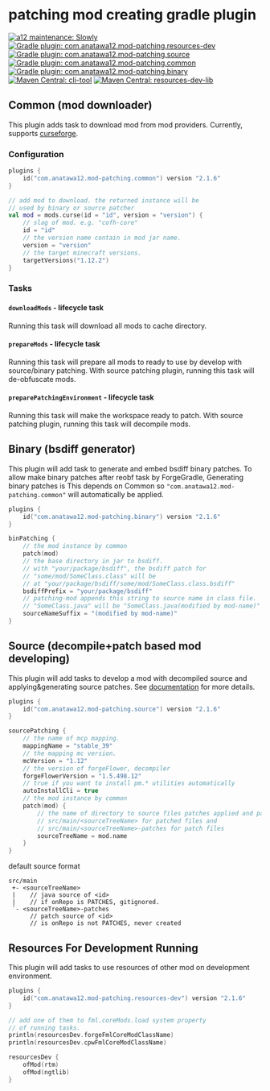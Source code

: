 # patching mod creating gradle plugin

[![a12 maintenance: Slowly](https://api.anatawa12.com/short/a12-slowly-svg)](https://api.anatawa12.com/short/a12-slowly-doc)
[![Gradle plugin: com.anatawa12.mod-patching.resources-dev](https://img.shields.io/gradle-plugin-portal/v/com.anatawa12.mod-patching.resources-dev?colorB=007ec6&label=gradle%20plugin:%20resources-dev&logo=gradle)](https://plugins.gradle.org/plugin/com.anatawa12.mod-patching.resources-dev)
[![Gradle plugin: com.anatawa12.mod-patching.source](https://img.shields.io/gradle-plugin-portal/v/com.anatawa12.mod-patching.source?colorB=007ec6&label=gradle%20plugin:%20source&logo=gradle)](https://plugins.gradle.org/plugin/com.anatawa12.mod-patching.source)
[![Gradle plugin: com.anatawa12.mod-patching.common](https://img.shields.io/gradle-plugin-portal/v/com.anatawa12.mod-patching.common?colorB=007ec6&label=gradle%20plugin:%20common&logo=gradle)](https://plugins.gradle.org/plugin/com.anatawa12.mod-patching.common)
[![Gradle plugin: com.anatawa12.mod-patching.binary](https://img.shields.io/gradle-plugin-portal/v/com.anatawa12.mod-patching.binary?colorB=007ec6&label=gradle%20plugin:%20binary&logo=gradle)](https://plugins.gradle.org/plugin/com.anatawa12.mod-patching.binary)
[![Maven Central: cli-tool](https://img.shields.io/maven-central/v/com.anatawa12.mod-patching/cli-tool?logo=apachemaven&label=maven:%20cli-tool)](https://mvnrepository.com/artifact/com.anatawa12.mod-patching/cli-tool/latest)
[![Maven Central: resources-dev-lib](https://img.shields.io/maven-central/v/com.anatawa12.mod-patching/resources-dev-lib?logo=apachemaven&label=maven:%20resources-dev-lib)](https://mvnrepository.com/artifact/com.anatawa12.mod-patching/resources-dev-lib/latest)

## Common (mod downloader)

This plugin adds task to download mod from mod providers. Currently, supports [curseforge].

### Configuration

```kotlin
plugins {
    id("com.anatawa12.mod-patching.common") version "2.1.6"
}

// add mod to download. the returned instance will be 
// used by binary or source patcher
val mod = mods.curse(id = "id", version = "version") {
    // slag of mod. e.g. "cofh-core"
    id = "id"
    // the version name contain in mod jar name.
    version = "version"
    // the target minecraft versions.
    targetVersions("1.12.2")
}
```

### Tasks

#### `downloadMods` - lifecycle task

Running this task will download all mods to cache directory.

#### `prepareMods` - lifecycle task

Running this task will prepare all mods to ready to use by develop with source/binary patching. With source patching
plugin, running this task will de-obfuscate mods.

#### `preparePatchingEnvironment` - lifecycle task

Running this task will make the workspace ready to patch. With source patching plugin, running this task will decompile
mods.

## Binary (bsdiff generator)

This plugin will add task to generate and embed bsdiff binary patches. To allow make binary patches after reobf task by
ForgeGradle, Generating binary patches is This depends on Common so `"com.anatawa12.mod-patching.common"` will
automatically be applied.

```kotlin
plugins {
    id("com.anatawa12.mod-patching.binary") version "2.1.6"
}

binPatching {
    // the mod instance by common
    patch(mod)
    // the base directory in jar to bsdiff.
    // with "your/package/bsdiff", the bsdiff patch for
    // "some/mod/SomeClass.class" will be 
    // at "your/package/bsdiff/some/mod/SomeClass.class.bsdiff"
    bsdiffPrefix = "your/package/bsdiff"
    // patching-mod appends this string to source name in class file.
    // "SomeClass.java" will be "SomeClass.java(modified by mod-name)"
    sourceNameSuffix = "(modified by mod-name)"
}

```

## Source (decompile+patch based mod developing)

This plugin will add tasks to develop a mod with decompiled source and applying&generating source patches.
See [documentation][source-patching-development] for more details.

```kotlin
plugins {
    id("com.anatawa12.mod-patching.source") version "2.1.6"
}

sourcePatching {
    // the name of mcp mapping.
    mappingName = "stable_39"
    // the mapping mc version.
    mcVersion = "1.12"
    // the version of forgeFlower, decompiler
    forgeFlowerVersion = "1.5.498.12"
    // true if you want to install pm.* utilities automatically
    autoInstallCli = true
    // the mod instance by common
    patch(mod) {
        // the name of directory to source files patches applied and patches
        // src/main/<sourceTreeName> for patched files and
        // src/main/<sourceTreeName>-patches for patch files
        sourceTreeName = mod.name
    }
}
```

default source format

```
src/main
 +- <sourceTreeName>
 |    // java source of <id>
 |    // if onRepo is PATCHES, gitignored.
 `- <sourceTreeName>-patches
      // patch source of <id>
      // is onRepo is not PATCHES, never created
```

## Resources For Development Running

This plugin will add tasks to use resources of other mod on development environment.

```kotlin
plugins {
    id("com.anatawa12.mod-patching.resources-dev") version "2.1.6"
}

// add one of them to fml.coreMods.load system property
// of running tasks.
println(resourcesDev.forgeFmlCoreModClassName)
println(resourcesDev.cpwFmlCoreModClassName)

resourcesDev {
    ofMod(rtm)
    ofMod(ngtlib)
}

```

[curseforge]: https://www.curseforge.com/minecraft/modpacks

[source-patching-development]: ./docs/source-patching-development.md
